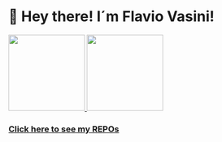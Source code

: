### 

<div>
  <h1>👋 Hey there!   I´m Flavio Vasini! </h1>
  <a href="https://github.com/Vasini25">
  <img height="150em" src="https://github-readme-stats.vercel.app/api?username=Vasini25&show_icons=true&theme=tokyonight&include_all_commits=true&count_private=true"/>
  <img height="150em" src="https://github-readme-stats.vercel.app/api/top-langs/?username=Vasini25&layout=compact&langs_count=7&theme=tokyonight"/>
  </a>
</div>

###

<div>  
  <a href="https://github.com/Vasini25?tab=repositories">
    <h3>Click here to see my REPOs</h3>
  </a>
</div>
